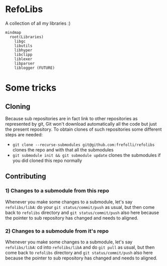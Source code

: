 # RefoLibs

A collection of all my libraries :)

```mermaid
mindmap
  root(Libraries)
    libgc
    libutils
    libhyper
    libclipp
    liblexer
    libparser
    liblogger (FUTURE)
```

# Some tricks

## Cloning

Because sub repositories are in fact link to other repositories as represented by git, Git won't download automatically all the code but just the present repository.
To obtain clones of such repositories some different steps are needed:

- `git clone --recurse-submodules git@github.com:frefolli/refolibs` clones the repo and with that all the submodules
- `git submodule init && git submodule update` clones the submodules if you did cloned this repo normally

## Contributing

### 1) Changes to a submodule from this repo

Whenever you make some changes to a submodule, let's say `refolibs/libA`: do your `git status/commit/push` as usual, but then come back to `refolibs` directory and `git status/commit/push` also here because the pointer to sub repository has changed and needs to aligned.

### 2) Changes to a submodule from it's repo

Whenever you make some changes to a submodule, let's say `refolibs/libA`: cd into `refolibs/libA` and do `git pull` as usual, but then come back to `refolibs` directory and `git status/commit/push` also here because the pointer to sub repository has changed and needs to aligned.
